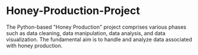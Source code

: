# Honey-Production-Project
The Python-based "Honey Production" project comprises various phases such as data cleaning, data manipulation, data analysis, and data visualization. The fundamental aim is to handle and analyze data associated with honey production.
